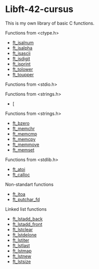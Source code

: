 # Libft-42-cursus
This is my own library of basic C functions.

Functions from <ctype.h>

- [ft_isalnum](https://github.com/Anastasiia-Ni/Libft-42-cursus/blob/main/ft_isalnum.c)
- [ft_isalpha](https://github.com/Anastasiia-Ni/Libft-42-cursus/blob/main/ft_isalpha.c)
- [ft_isascii](https://github.com/Anastasiia-Ni/Libft-42-cursus/blob/main/ft_isascii.c)
- [ft_isdigit](https://github.com/Anastasiia-Ni/Libft-42-cursus/blob/main/ft_isdigit.c)
- [ft_isprint](https://github.com/Anastasiia-Ni/Libft-42-cursus/blob/main/ft_isprint.c)
- [ft_tolower](https://github.com/Anastasiia-Ni/Libft-42-cursus/blob/main/ft_tolower.c)
- [ft_toupper](https://github.com/Anastasiia-Ni/Libft-42-cursus/blob/main/ft_toupper.c)

Functions from <stdio.h>

Functions from <strings.h>

- [

Functions from <strings.h>

- [ft_bzero](https://github.com/Anastasiia-Ni/Libft-42-cursus/blob/main/ft_bzero.c)
- [ft_memchr](https://github.com/Anastasiia-Ni/Libft-42-cursus/blob/main/ft_memchr.c)
- [ft_memcmp](https://github.com/Anastasiia-Ni/Libft-42-cursus/blob/main/ft_memcmp.c)
- [ft_memcpy](https://github.com/Anastasiia-Ni/Libft-42-cursus/blob/main/ft_memcpy.c)
- [ft_memmove](https://github.com/Anastasiia-Ni/Libft-42-cursus/blob/main/ft_memmove.c)
- [ft_memset](https://github.com/Anastasiia-Ni/Libft-42-cursus/blob/main/ft_memset.c)

Functions from <stdlib.h>

- [ft_atoi](https://github.com/Anastasiia-Ni/Libft-42-cursus/blob/main/ft_atoi.c)
- [ft_calloc](https://github.com/Anastasiia-Ni/Libft-42-cursus/blob/main/ft_calloc.c)

Non-standart functions

- [ft_itoa](https://github.com/Anastasiia-Ni/Libft-42-cursus/blob/main/ft_itoa.c)
- [ft_putchar_fd](https://github.com/Anastasiia-Ni/Libft-42-cursus/blob/main/ft_putchar_fd.c)

Linked list functions

- [ft_lstadd_back](https://github.com/Anastasiia-Ni/Libft-42-cursus/blob/main/ft_lstadd_back.c)
- [ft_lstadd_front](https://github.com/Anastasiia-Ni/Libft-42-cursus/blob/main/ft_lstadd_front.c)
- [ft_lstclear](https://github.com/Anastasiia-Ni/Libft-42-cursus/blob/main/ft_lstclear.c)
- [ft_lstdelone](https://github.com/Anastasiia-Ni/Libft-42-cursus/blob/main/ft_lstdelone.c)
- [ft_lstiter](https://github.com/Anastasiia-Ni/Libft-42-cursus/blob/main/ft_lstiter.c)
- [ft_lstlast](https://github.com/Anastasiia-Ni/Libft-42-cursus/blob/main/ft_lstlast.c)
- [ft_lstmap](https://github.com/Anastasiia-Ni/Libft-42-cursus/blob/main/ft_lstmap.c)
- [ft_lstnew](https://github.com/Anastasiia-Ni/Libft-42-cursus/blob/main/ft_lstnew.c)
- [ft_lstsize](https://github.com/Anastasiia-Ni/Libft-42-cursus/blob/main/ft_lstsize.c)
